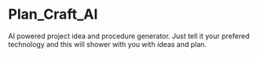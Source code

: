 # Plan_Craft_AI
AI powered project idea and procedure generator. Just tell it your prefered technology and this will shower with you with ideas and plan.
